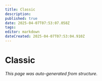 ```yaml
---
title: Classic
description: 
published: true
date: 2025-04-07T07:53:07.058Z
tags: 
editor: markdown
dateCreated: 2025-04-07T07:53:04.910Z
---
```


# Classic

*This page was auto-generated from structure.*